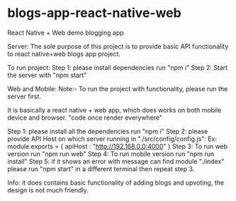 # blogs-app-react-native-web
React Native + Web demo blogging app

Server:
The sole purpose of this project is to provide basic API functionality to
react native+web blogs app project.

To run project:
Step 1: please install dependencies run "npm i"
Step 2: Start the server with "npm start"

Web and Mobile:
Note:- To run the project with functionality, please run the server first.


It is basically a react native + web app, which does works on both mobile device and browser.
"code once render everywhere"

Step 1: please install all the dependencies run "npm i"
Step 2: please provide API Host on which server running in "./src/config/config.js":
Ex: module.exports = {
    apiHost : "http://192.168.0.0:4000"
}
Step 3: To run web version run "npm run web"
Step 4: To run mobile version run "npm run install"
Step 5: if it shows an error with message can find module "./index"
please run "npm start" in a different terminal then repeat step 3.

Info: it does contains basic functionality of adding blogs and upvoting,
the design is not much friendly. 

